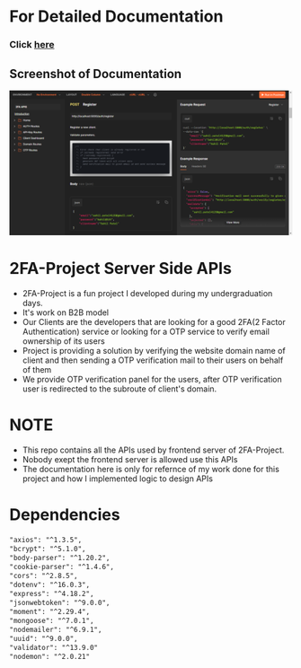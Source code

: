 
# For Detailed Documentation

### Click [here](https://documenter.getpostman.com/view/20548152/2sA35MxHxe)

## Screenshot of Documentation
![Screenshot of Documentation](documentation-screenshot.png "Screenshot")

# 2FA-Project Server Side APIs

- 2FA-Project is a fun project I developed during my undergraduation days.
- It's work on B2B model
- Our Clients are the developers that are looking for a good 2FA(2 Factor Authentication) service or looking for a OTP service to verify email ownership of its users
- Project is providing a solution by verifying the website domain name of client and then sending a OTP verification mail to their users on behalf of them
- We provide OTP verification panel for the users, after OTP verification user is redirected to the subroute of client's domain.

# NOTE
- This repo contains all the APIs used by frontend server of 2FA-Project.
- Nobody exept the frontend server is allowed use this APIs
- The documentation here is only for refernce of my work done for this project and how I implemented logic to design APIs

# Dependencies

    "axios": "^1.3.5",
    "bcrypt": "^5.1.0",
    "body-parser": "^1.20.2",
    "cookie-parser": "^1.4.6",
    "cors": "^2.8.5",
    "dotenv": "^16.0.3",
    "express": "^4.18.2",
    "jsonwebtoken": "^9.0.0",
    "moment": "^2.29.4",
    "mongoose": "^7.0.1",
    "nodemailer": "^6.9.1",
    "uuid": "^9.0.0",
    "validator": "^13.9.0"
    "nodemon": "^2.0.21"





